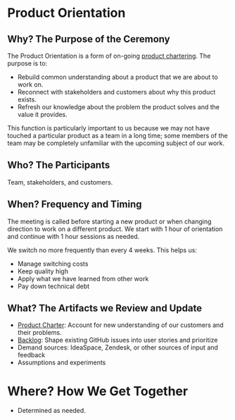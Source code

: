 # Product Orientation

## Why? The Purpose of the Ceremony

The Product Orientation is a form of on-going [product chartering](http://agilesherpa.org/agile_coach/product_planning/chartering/). The purpose is to:

* Rebuild common understanding about a product that we are about to work on.
* Reconnect with stakeholders and customers about why this product exists.
* Refresh our knowledge about the problem the product solves and the value it provides.

This function is particularly important to us because we may not have touched a particular product as a team in a long time; some members of the team may be completely unfamiliar with the upcoming subject of our work.

## Who? The Participants

Team, stakeholders, and customers.

## When? Frequency and Timing

The meeting is called before starting a new product or when changing direction to work on a different product. We start with 1 hour of orientation and continue with 1 hour sessions as needed.

We switch no more frequently than every 4 weeks. This helps us:

* Manage switching costs
* Keep quality high
* Apply what we have learned from other work
* Pay down technical debt

## What? The Artifacts we Review and Update

* [Product Charter](../Artifacts/ProductCharter.md): Account for new understanding of our customers and their problems.
* [Backlog](): Shape existing GitHub issues into user stories and prioritize
* Demand sources: IdeaSpace, Zendesk, or other sources of input and feedback
* Assumptions and experiments

# Where? How We Get Together

* Determined as needed.